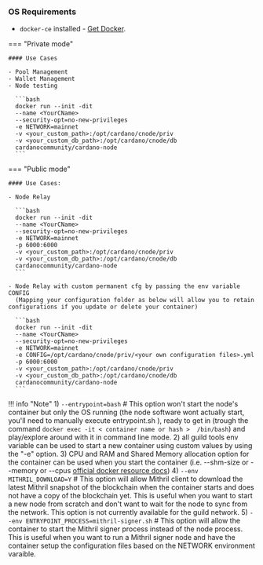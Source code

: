 ### OS Requirements

- `docker-ce` installed - [Get Docker](https://docs.docker.com/get-docker/).

=== "Private mode"

    #### Use Cases
    
    - Pool Management
    - Wallet Management
    - Node testing
    
      ```bash
      docker run --init -dit
      --name <YourCName>
      --security-opt=no-new-privileges
      -e NETWORK=mainnet
      -v <your_custom_path>:/opt/cardano/cnode/priv
      -v <your_custom_db_path>:/opt/cardano/cnode/db
      cardanocommunity/cardano-node
      ```

=== "Public mode"

    #### Use Cases:
    
    - Node Relay
    
      ```bash
      docker run --init -dit
      --name <YourCName>
      --security-opt=no-new-privileges
      -e NETWORK=mainnet
      -p 6000:6000
      -v <your_custom_path>:/opt/cardano/cnode/priv
      -v <your_custom_db_path>:/opt/cardano/cnode/db
      cardanocommunity/cardano-node
      ```

    - Node Relay with custom permanent cfg by passing the env variable CONFIG 
      (Mapping your configuration folder as below will allow you to retain configurations if you update or delete your container)

      ```bash
      docker run --init -dit
      --name <YourCName>
      --security-opt=no-new-privileges
      -e NETWORK=mainnet
      -e CONFIG=/opt/cardano/cnode/priv/<your own configuration files>.yml
      -p 6000:6000
      -v <your_custom_path>:/opt/cardano/cnode/priv
      -v <your_custom_db_path>:/opt/cardano/cnode/db
      cardanocommunity/cardano-node
      ```


!!! info "Note"
    1) `--entrypoint=bash` # This option won't start the node's container but only the OS running (the node software wont actually start, you'll need to manually execute entrypoint.sh ), ready to get in (trough the command ``` docker exec -it < container name or hash >  /bin/bash ```) and play/explore around with it in command line mode.
    2) all guild tools env variable can be used to start a new container using custom values by using the "-e" option.
    3) CPU and RAM and Shared Memory allocation option for the container can be used when you start the container (i.e. --shm-size or --memory or --cpus [official docker resource docs](https://docs.docker.com/config/containers/resource_constraints/))
    4) `--env MITHRIL_DOWNLOAD=Y` # This option will allow Mithril client to download the latest Mithril snapshot of the blockchain when the container starts and does not have a copy of the blockchain yet. This is useful when you want to start a new node from scratch and don't want to wait for the node to sync from the network. This option is not currently available for the guild network.
    5) `--env ENTRYPOINT_PROCESS=mithril-signer.sh` # This option will allow the container to start the Mithril signer process instead of the node process. This is useful when you want to run a Mithril signer node and have the container setup the configuration files based on the NETWORK environment varaible.